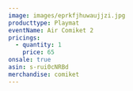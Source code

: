```yaml
---
image: images/eprkfjhuwaujjzi.jpg
producttype: Playmat
eventName: Air Comiket 2
pricings:
  - quantity: 1
    price: 65
onsale: true
asin: s-rui0cNRBd
merchandise: comiket
---
```

